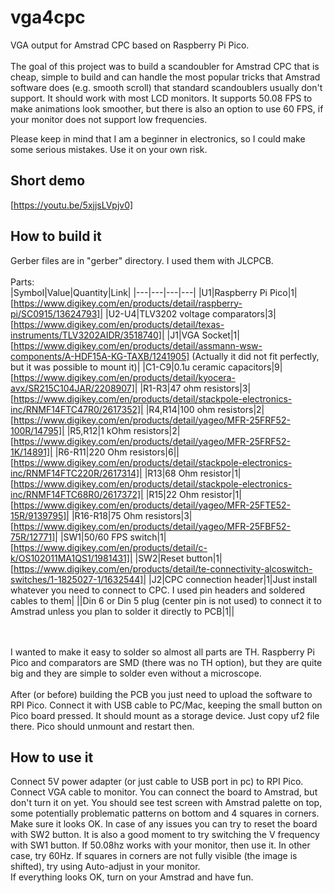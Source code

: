 # vga4cpc
VGA output for Amstrad CPC based on Raspberry Pi Pico.<br /> <br />
The goal of this project was to build a scandoubler for Amstrad CPC that is cheap, simple to build and can handle the most popular tricks that Amstrad software does (e.g. smooth scroll) that standard scandoublers usually don't support.
It should work with most LCD monitors. It supports 50.08 FPS to make animations look smoother, but there is also an option to use 60 FPS, if your monitor does not support low frequencies.

Please keep in mind that I am a beginner in electronics, so I could make some serious mistakes. Use it on your own risk.


## Short demo
[https://youtu.be/5xjjsLVpjv0]

## How to build it
Gerber files are in "gerber" directory. I used them with JLCPCB. <br /><br />
Parts:<br />
|Symbol|Value|Quantity|Link|
|---|---|---|---|
|U1|Raspberry Pi Pico|1|[https://www.digikey.com/en/products/detail/raspberry-pi/SC0915/13624793]|
|U2-U4|TLV3202 voltage comparators|3|[https://www.digikey.com/en/products/detail/texas-instruments/TLV3202AIDR/3518740]|
|J1|VGA Socket|1|[https://www.digikey.com/en/products/detail/assmann-wsw-components/A-HDF15A-KG-TAXB/1241905] (Actually it did not fit perfectly, but it was possible to mount it)|
|C1-C9|0.1u ceramic capacitors|9|[https://www.digikey.com/en/products/detail/kyocera-avx/SR215C104JAR/2208907]|
|R1-R3|47 ohm resistors|3|[https://www.digikey.com/en/products/detail/stackpole-electronics-inc/RNMF14FTC47R0/2617352]|
|R4,R14|100 ohm resistors|2|[https://www.digikey.com/en/products/detail/yageo/MFR-25FRF52-100R/14795]|
|R5,R12|1 kOhm resistors|2|[https://www.digikey.com/en/products/detail/yageo/MFR-25FRF52-1K/14891]|
|R6-R11|220 Ohm resistors|6||[https://www.digikey.com/en/products/detail/stackpole-electronics-inc/RNMF14FTC220R/2617314]|
|R13|68 Ohm resistor|1|[https://www.digikey.com/en/products/detail/stackpole-electronics-inc/RNMF14FTC68R0/2617372]|
|R15|22 Ohm resistor|1|[https://www.digikey.com/en/products/detail/yageo/MFR-25FTE52-15R/9139795]|
|R16-R18|75 Ohm resistors|3|[https://www.digikey.com/en/products/detail/yageo/MFR-25FBF52-75R/12771]|
|SW1|50/60 FPS switch|1|[https://www.digikey.com/en/products/detail/c-k/OS102011MA1QS1/1981431]|
|SW2|Reset button|1|[https://www.digikey.com/en/products/detail/te-connectivity-alcoswitch-switches/1-1825027-1/1632544]|
|J2|CPC connection header|1|Just install whatever you need to connect to CPC. I used pin headers and soldered cables to them|
||Din 6 or Din 5 plug (center pin is not used) to connect it to Amstrad unless you plan to solder it directly to PCB|1||

<br /><br />
I wanted to make it easy to solder so almost all parts are TH. Raspberry Pi Pico and comparators are SMD (there was no TH option), but they are quite big and they are simple to solder even without a microscope.
<br /><br />
After (or before) building the PCB you just need to upload the software to RPI Pico. Connect it with USB cable to PC/Mac, keeping the small button on Pico board pressed. It should mount as a storage device. Just copy uf2 file there. Pico should unmount and restart then.

## How to use it
Connect 5V power adapter (or just cable to USB port in pc) to RPI Pico. Connect VGA cable to monitor. You can connect the board to Amstrad, but don't turn it on yet. You should see test screen with Amstrad palette on top, some potentially problematic patterns on bottom and 4 squares in corners. Make sure it looks OK. In case of any issues you can try to reset the board with SW2 button. It is also a good moment to try switching the V frequency with SW1 button. If 50.08hz works with your monitor, then use it. In other case, try 60Hz. If squares in corners are not fully visible (the image is shifted), try using Auto-adjust in your monitor.<br />
If everything looks OK, turn on your Amstrad and have fun.<br />

